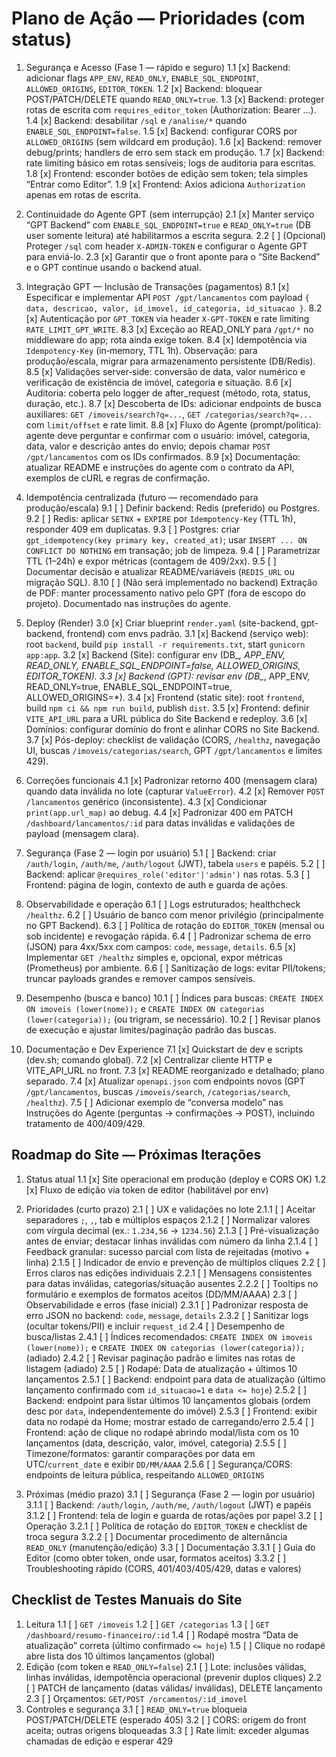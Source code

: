 # Plano de Ação — Prioridades (com status)

1. Segurança e Acesso (Fase 1 — rápido e seguro)
1.1 [x] Backend: adicionar flags `APP_ENV`, `READ_ONLY`, `ENABLE_SQL_ENDPOINT`, `ALLOWED_ORIGINS`, `EDITOR_TOKEN`.
1.2 [x] Backend: bloquear POST/PATCH/DELETE quando `READ_ONLY=true`.
1.3 [x] Backend: proteger rotas de escrita com `requires_editor_token` (Authorization: Bearer ...).
1.4 [x] Backend: desabilitar `/sql` e `/analise/*` quando `ENABLE_SQL_ENDPOINT=false`.
1.5 [x] Backend: configurar CORS por `ALLOWED_ORIGINS` (sem wildcard em produção).
1.6 [x] Backend: remover debug/prints; handlers de erro sem stack em produção.
1.7 [x] Backend: rate limiting básico em rotas sensíveis; logs de auditoria para escritas.
1.8 [x] Frontend: esconder botões de edição sem token; tela simples “Entrar como Editor”.
1.9 [x] Frontend: Axios adiciona `Authorization` apenas em rotas de escrita.

2. Continuidade do Agente GPT (sem interrupção)
2.1 [x] Manter serviço “GPT Backend” com `ENABLE_SQL_ENDPOINT=true` e `READ_ONLY=true` (DB user somente leitura) até habilitarmos a escrita segura.
2.2 [ ] (Opcional) Proteger `/sql` com header `X-ADMIN-TOKEN` e configurar o Agente GPT para enviá-lo.
2.3 [x] Garantir que o front aponte para o “Site Backend” e o GPT continue usando o backend atual.

8. Integração GPT — Inclusão de Transações (pagamentos)
8.1 [x] Especificar e implementar API `POST /gpt/lancamentos` com payload `{ data, descricao, valor, id_imovel, id_categoria, id_situacao }`.
8.2 [x] Autenticação por `GPT_TOKEN` via header `X-GPT-TOKEN` e rate limiting `RATE_LIMIT_GPT_WRITE`.
8.3 [x] Exceção ao READ_ONLY para `/gpt/*` no middleware do app; rota ainda exige token.
8.4 [x] Idempotência via `Idempotency-Key` (in‑memory, TTL 1h). Observação: para produção/escala, migrar para armazenamento persistente (DB/Redis).
8.5 [x] Validações server‑side: conversão de data, valor numérico e verificação de existência de imóvel, categoria e situação.
8.6 [x] Auditoria: coberta pelo logger de after_request (método, rota, status, duração, etc.).
8.7 [x] Descoberta de IDs: adicionar endpoints de busca auxiliares: `GET /imoveis/search?q=...`, `GET /categorias/search?q=...` com `limit/offset` e rate limit.
8.8 [x] Fluxo do Agente (prompt/política): agente deve perguntar e confirmar com o usuário: imóvel, categoria, data, valor e descrição antes do envio; depois chamar `POST /gpt/lancamentos` com os IDs confirmados.
8.9 [x] Documentação: atualizar README e instruções do agente com o contrato da API, exemplos de cURL e regras de confirmação.

9. Idempotência centralizada (futuro — recomendado para produção/escala)
9.1 [ ] Definir backend: Redis (preferido) ou Postgres.
9.2 [ ] Redis: aplicar `SETNX` + `EXPIRE` por `Idempotency-Key` (TTL 1h), responder 409 em duplicatas.
9.3 [ ] Postgres: criar `gpt_idempotency(key primary key, created_at)`; usar `INSERT ... ON CONFLICT DO NOTHING` em transação; job de limpeza.
9.4 [ ] Parametrizar TTL (1–24h) e expor métricas (contagem de 409/2xx).
9.5 [ ] Documentar decisão e atualizar README/variáveis (`REDIS_URL` ou migração SQL).
8.10 [ ] (Não será implementado no backend) Extração de PDF: manter processamento nativo pelo GPT (fora de escopo do projeto). Documentado nas instruções do agente.

3. Deploy (Render)
3.0 [x] Criar blueprint `render.yaml` (site-backend, gpt-backend, frontend) com envs padrão.
3.1 [x] Backend (serviço web): root `backend`, build `pip install -r requirements.txt`, start `gunicorn app:app`.
3.2 [x] Backend (Site): configurar env (DB_*, APP_ENV, READ_ONLY, ENABLE_SQL_ENDPOINT=false, ALLOWED_ORIGINS, EDITOR_TOKEN).
3.3 [x] Backend (GPT): revisar env (DB_*, APP_ENV, READ_ONLY=true, ENABLE_SQL_ENDPOINT=true, ALLOWED_ORIGINS=*).
3.4 [x] Frontend (static site): root `frontend`, build `npm ci && npm run build`, publish `dist`.
3.5 [x] Frontend: definir `VITE_API_URL` para a URL pública do Site Backend e redeploy.
3.6 [x] Domínios: configurar domínio do front e alinhar CORS no Site Backend.
3.7 [x] Pós-deploy: checklist de validação (CORS, `/healthz`, navegação UI, buscas `/imoveis/categorias/search`, GPT `/gpt/lancamentos` e limites 429).

4. Correções funcionais
4.1 [x] Padronizar retorno 400 (mensagem clara) quando data inválida no lote (capturar `ValueError`).
4.2 [x] Remover `POST /lancamentos` genérico (inconsistente).
4.3 [x] Condicionar `print(app.url_map)` ao debug.
4.4 [x] Padronizar 400 em PATCH `/dashboard/lancamentos/:id` para datas inválidas e validações de payload (mensagem clara).

5. Segurança (Fase 2 — login por usuário)
5.1 [ ] Backend: criar `/auth/login`, `/auth/me`, `/auth/logout` (JWT), tabela `users` e papéis.
5.2 [ ] Backend: aplicar `@requires_role('editor'|'admin')` nas rotas.
5.3 [ ] Frontend: página de login, contexto de auth e guarda de ações.

6. Observabilidade e operação
6.1 [ ] Logs estruturados; healthcheck `/healthz`.
6.2 [ ] Usuário de banco com menor privilégio (principalmente no GPT Backend).
6.3 [ ] Política de rotação do `EDITOR_TOKEN` (mensal ou sob incidente) e revogação rápida.
6.4 [ ] Padronizar schema de erro (JSON) para 4xx/5xx com campos: `code`, `message`, `details`.
6.5 [x] Implementar `GET /healthz` simples e, opcional, expor métricas (Prometheus) por ambiente.
6.6 [ ] Sanitização de logs: evitar PII/tokens; truncar payloads grandes e remover campos sensíveis.

10. Desempenho (busca e banco)
10.1 [ ] Índices para buscas: `CREATE INDEX ON imoveis (lower(nome));` e `CREATE INDEX ON categorias (lower(categoria));` (ou trigram, se necessário).
10.2 [ ] Revisar planos de execução e ajustar limites/paginação padrão das buscas.

7. Documentação e Dev Experience
7.1 [x] Quickstart de dev e scripts (dev.sh; comando global).
7.2 [x] Centralizar cliente HTTP e VITE_API_URL no front.
7.3 [x] README reorganizado e detalhado; plano separado.
7.4 [x] Atualizar `openapi.json` com endpoints novos (GPT `/gpt/lancamentos`, buscas `/imoveis/search`, `/categorias/search`, `/healthz`).
7.5 [ ] Adicionar exemplo de “conversa modelo” nas Instruções do Agente (perguntas → confirmações → POST), incluindo tratamento de 400/409/429.

## Roadmap do Site — Próximas Iterações

1. Status atual
   1.1 [x] Site operacional em produção (deploy e CORS OK)
   1.2 [x] Fluxo de edição via token de editor (habilitável por env)

2. Prioridades (curto prazo)
   2.1 [ ] UX e validações no lote
       2.1.1 [ ] Aceitar separadores `;`, `,`, tab e múltiplos espaços
       2.1.2 [ ] Normalizar valores com vírgula decimal (ex.: `1.234,56` → `1234.56`)
       2.1.3 [ ] Pré-visualização antes de enviar; destacar linhas inválidas com número da linha
       2.1.4 [ ] Feedback granular: sucesso parcial com lista de rejeitadas (motivo + linha)
       2.1.5 [ ] Indicador de envio e prevenção de múltiplos cliques
   2.2 [ ] Erros claros nas edições individuais
       2.2.1 [ ] Mensagens consistentes para datas inválidas, categorias/situação ausentes
       2.2.2 [ ] Tooltips no formulário e exemplos de formatos aceitos (DD/MM/AAAA)
   2.3 [ ] Observabilidade e erros (fase inicial)
       2.3.1 [ ] Padronizar resposta de erro JSON no backend: `code`, `message`, `details`
       2.3.2 [ ] Sanitizar logs (ocultar tokens/PII) e incluir `request_id`
   2.4 [ ] Desempenho de busca/listas
       2.4.1 [ ] Índices recomendados: `CREATE INDEX ON imoveis (lower(nome));` e `CREATE INDEX ON categorias (lower(categoria));` (adiado)
       2.4.2 [ ] Revisar paginação padrão e limites nas rotas de listagem (adiado)
   2.5 [ ] Rodapé: Data de atualização + últimos 10 lançamentos
       2.5.1 [ ] Backend: endpoint para data de atualização (último lançamento confirmado com `id_situacao=1` e `data <= hoje`)
       2.5.2 [ ] Backend: endpoint para listar últimos 10 lançamentos globais (ordem desc por `data`, independentemente do imóvel)
       2.5.3 [ ] Frontend: exibir data no rodapé da Home; mostrar estado de carregando/erro
       2.5.4 [ ] Frontend: ação de clique no rodapé abrindo modal/lista com os 10 lançamentos (data, descrição, valor, imóvel, categoria)
       2.5.5 [ ] Timezone/formatos: garantir comparações por data em UTC/`current_date` e exibir `DD/MM/AAAA`
       2.5.6 [ ] Segurança/CORS: endpoints de leitura pública, respeitando `ALLOWED_ORIGINS`

3. Próximas (médio prazo)
   3.1 [ ] Segurança (Fase 2 — login por usuário)
       3.1.1 [ ] Backend: `/auth/login`, `/auth/me`, `/auth/logout` (JWT) e papéis
       3.1.2 [ ] Frontend: tela de login e guarda de rotas/ações por papel
   3.2 [ ] Operação
       3.2.1 [ ] Política de rotação do `EDITOR_TOKEN` e checklist de troca segura
       3.2.2 [ ] Documentar procedimento de alternância `READ_ONLY` (manutenção/edição)
   3.3 [ ] Documentação
       3.3.1 [ ] Guia do Editor (como obter token, onde usar, formatos aceitos)
       3.3.2 [ ] Troubleshooting rápido (CORS, 401/403/405/429, datas e valores)

## Checklist de Testes Manuais do Site

1. Leitura
   1.1 [ ] `GET /imoveis`
   1.2 [ ] `GET /categorias`
   1.3 [ ] `GET /dashboard/resumo-financeiro/:id`
   1.4 [ ] Rodapé mostra “Data de atualização” correta (último confirmado `<= hoje`)
   1.5 [ ] Clique no rodapé abre lista dos 10 últimos lançamentos (global)
2. Edição (com token e `READ_ONLY=false`)
   2.1 [ ] Lote: inclusões válidas, linhas inválidas, idempotência operacional (prevenir duplos cliques)
   2.2 [ ] PATCH de lançamento (datas válidas/ inválidas), DELETE lançamento
   2.3 [ ] Orçamentos: `GET/POST /orcamentos/:id_imovel`
3. Controles e segurança
   3.1 [ ] `READ_ONLY=true` bloqueia POST/PATCH/DELETE (esperado 405)
   3.2 [ ] CORS: origem do front aceita; outras origens bloqueadas
   3.3 [ ] Rate limit: exceder algumas chamadas de edição e esperar 429
